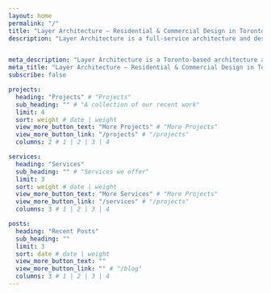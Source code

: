 ```yaml
---
layout: home
permalink: "/"
title: "Layer Architecture – Residential & Commercial Design in Toronto, Ontario, Canada"
description: "Layer Architecture is a full-service architecture and design studio based in Toronto, Ontario. We specialize in residential and commercial projects of all sizes and complexities, from all new construction, additions, and interior alterations"


meta_description: "Layer Architecture is a Toronto-based architecture and design studio offering innovative residential and commercial solutions. View our projects and services."
meta_title: "Layer Architecture – Residential & Commercial Design in Toronto, Ontario, Canada"
subscribe: false

projects:
  heading: "Projects" # "Projects"
  sub_heading: "" # "A collection of our recent work"
  limit: 4
  sort: weight # date | weight
  view_more_button_text: "More Projects" # "More Projects"
  view_more_button_link: "/projects" # "/projects"
  columns: 2 # 1 | 2 | 3 | 4

services:
  heading: "Services"
  sub_heading: "" # "Services we offer"
  limit: 3
  sort: weight # date | weight
  view_more_button_text: "More Services" # "More Projects"
  view_more_button_link: "/services" # "/projects"
  columns: 3 # 1 | 2 | 3 | 4

posts:
  heading: "Recent Posts"
  sub_heading: ""
  limit: 3
  sort: date # date | weight
  view_more_button_text: ""
  view_more_button_link: "" # "/blog"
  columns: 3 # 1 | 2 | 3 | 4
---
```

